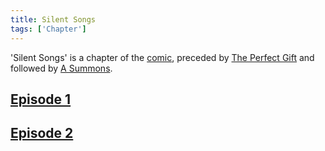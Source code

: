 ```yaml
---
title: Silent Songs
tags: ['Chapter']
---
```

'Silent Songs' is a chapter of the [comic](/_wiki/index.md), preceded by [The Perfect Gift](/_wiki/the-perfect-gift.md) and followed by [A Summons](/_wiki/a-summons.md).

## [Episode 1](https://tapas.io/episode/2205625)

## [Episode 2](https://tapas.io/episode/2205626)

